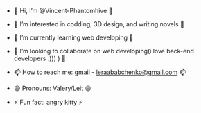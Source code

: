 - 👋 Hi, I’m @Vincent-Phantomhive 👋
  
- 👀 I’m interested in codding, 3D design, and writing novels 👀
  
- 🌱 I’m currently learning web developing 🌱
  
- 💞️ I’m looking to collaborate on web developing(i love back-end developers :))) ) 💞️
  
- 📫 How to reach me: gmail - leraababchenko@gmail.com 📫
  
- 😄 Pronouns: Valery/Leit 😄
  
- ⚡ Fun fact: angry kitty ⚡


